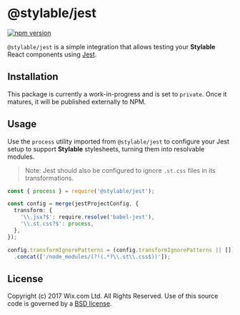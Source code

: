 # @stylable/jest

[![npm version](https://img.shields.io/npm/v/@stylable/jest.svg)](https://www.npmjs.com/package/@stylable/jest)

`@stylable/jest` is a simple integration that allows testing your **Stylable**  React components using [Jest](https://jestjs.io/). 

## Installation
This package is currently a work-in-progress and is set to `private`. Once it matures, it will be published externally to NPM.

## Usage

Use the `process` utility imported from `@stylable/jest` to configure your Jest setup to support **Stylable** stylesheets, turning them into resolvable modules.

> Note: Jest should also be configured to ignore `.st.css` files in its transformations.

```ts
const { process } = require('@stylable/jest');

const config = merge(jestProjectConfig, {
  transform: {
    '\\.jsx?$': require.resolve('babel-jest'),
    '\\.st.css?$': process,
  },
});

config.transformIgnorePatterns = (config.transformIgnorePatterns || [])
  .concat(['/node_modules/(?!(.*?\\.st\\.css$))']);
```

## License

Copyright (c) 2017 Wix.com Ltd. All Rights Reserved. Use of this source code is governed by a [BSD license](./LICENSE).

